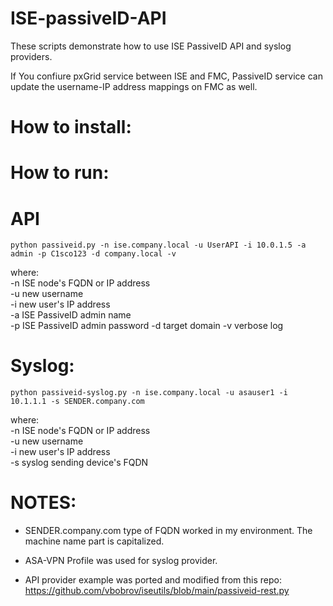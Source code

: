 # ISE-passiveID-API

These scripts demonstrate how to use ISE PassiveID API and syslog providers.  

If You confiure pxGrid service between ISE and FMC, PassiveID service can update the username-IP address mappings on FMC as well.  


# How to install:


# How to run:


API
===
`python passiveid.py -n ise.company.local -u UserAPI -i 10.0.1.5 -a admin -p C1sco123 -d company.local -v`
  
where:  
-n ISE node's FQDN or IP address  
-u new username  
-i new user's IP address  
-a ISE PassiveID admin name  
-p ISE PassiveID admin password 
-d target domain 
-v verbose log



Syslog:
======
`python passiveid-syslog.py -n ise.company.local -u asauser1 -i 10.1.1.1 -s SENDER.company.com`
  
where:  
-n ISE node's FQDN or IP address  
-u new username  
-i new user's IP address  
-s syslog sending device's FQDN   


NOTES:
=====

- SENDER.company.com type of FQDN worked in my environment. The machine name part is capitalized.

- ASA-VPN Profile was used for syslog provider.

- API provider example was ported and modified from this repo:
  https://github.com/vbobrov/iseutils/blob/main/passiveid-rest.py
